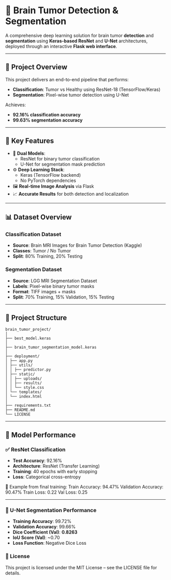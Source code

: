 # 🧠 Brain Tumor Detection & Segmentation

A comprehensive deep learning solution for brain tumor **detection** and **segmentation** using **Keras-based ResNet** and **U-Net** architectures, deployed through an interactive **Flask web interface**.

---

## 🎯 Project Overview

This project delivers an end-to-end pipeline that performs:
- **Classification**: Tumor vs Healthy using ResNet-18 (TensorFlow/Keras)
- **Segmentation**: Pixel-wise tumor detection using U-Net

Achieves:
- **92.16% classification accuracy**
- **99.63% segmentation accuracy**

---

## 🔬 Key Features

- 🧠 **Dual Models**: 
  - ResNet for binary tumor classification
  - U-Net for segmentation mask prediction
- ⚙️ **Deep Learning Stack**:
  - Keras (TensorFlow backend)
  - No PyTorch dependencies
- 🖼️ **Real-time Image Analysis** via Flask
- 📈 **Accurate Results** for both detection and localization

---

## 📊 Dataset Overview

### Classification Dataset
- **Source**: Brain MRI Images for Brain Tumor Detection (Kaggle)
- **Classes**: Tumor / No Tumor
- **Split**: 80% Training, 20% Testing

### Segmentation Dataset
- **Source**: LGG MRI Segmentation Dataset
- **Labels**: Pixel-wise binary tumor masks
- **Format**: TIFF images + masks
- **Split**: 70% Training, 15% Validation, 15% Testing

---

## 🧱 Project Structure
```
brain_tumor_project/
│
├── best_model.keras
│
├── brain_tumor_segmentation_model.keras
│
├── deployment/
│ ├── app.py
│ ├── utils/
│ │ ├── predictor.py
│ ├── static/
│ │ ├── uploads/
│ │ ├── results/
│ │ └── style.css
│ └── templates/
│ └── index.html
│
├── requirements.txt
├── README.md
└── LICENSE
```

---

## 🧪 Model Performance

### ✅ ResNet Classification

- **Test Accuracy**: 92.16%
- **Architecture**: ResNet (Transfer Learning)
- **Training**: 40 epochs with early stopping
- **Loss**: Categorical cross-entropy

📌 Example from final training:
Train Accuracy: 94.47%
Validation Accuracy: 90.47%
Train Loss: 0.22
Val Loss: 0.25


---

### 🧠 U-Net Segmentation Performance
- **Training Accuracy**: 99.72%
- **Validation Accuracy**: 99.66%
- **Dice Coefficient (Val)**: **0.8263**
- **IoU Score (Val)**: ~0.70
- **Loss Function**: Negative Dice Loss

### 📜 License
This project is licensed under the MIT License – see the LICENSE file for details.


